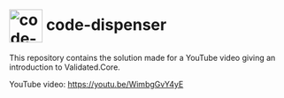 <h1>
<img src="https://github.com/code-dispenser.png" align="center" height="60px" alt="code-dispenser icon" /> code-dispenser
</h1>

This repository contains the solution made for a YouTube video giving an introduction to Validated.Core.

YouTube video: https://youtu.be/WimbgGvY4yE
